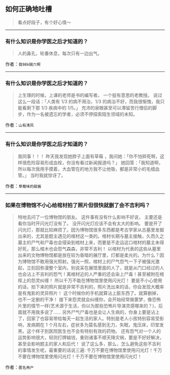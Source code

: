 ## 如何正确地吐槽

> 看点好段子，有个好心情～


 
---

### 有什么知识是你学医之后才知道的？

> 人的鼻孔，轮番休息，每次只有一边出气。


作者：`我98k贼六啊`

---

### 有什么知识是你学医之后才知道的？

> 上生理的时候，上课的老师是书的编写者。
> 一个挺有意思的老教授。
> 说过这么一段话：「人类有 1/3 的病不用治，1/3 的病治不好，而我很惭愧，我只能看剩下那 1/3 疾病中的 1/5。」
> 充沛的泉眼甚至可以滞留苦行僧侣的脚步，作为一名被遗忘的学者，必须不停探索陌生领域的未知。


作者：`山有清风`

---

### 有什么知识是你学医之后才知道的？

> 我同事！！！
> 昨天我发现她脖子上面有草莓 ，我问她：「你不怕猝死啊，这样很危险容易形成血栓，你没有看过新闻报道吗？」
> 她回答：「我知道啊，所以每次我用手摸着，大血管在的地方我不让他吸，都是非常小的毛细血管。」
> 当时我就惊讶了。


作者：`草莓味的甜酱`

---

### 如果在博物馆不小心给棺材拍了照片但很快就删了会不吉利吗？

> 特地去问了一位博物馆的朋友。
> 这件事有没有什么影响不好说，
> 主要还是看你当时开闪光灯没有了。
> 没开闪光灯应该不会有太大的影响。
> 要是开了闪光灯，那就比较麻烦了。因为博物馆很多东西都是考古学家从古墓里发掘出来的，尤其是题主遇见的棺材这一类的。棺材长期与墓主接触，久而久之墓主的尸气和尸毒也会侵染到棺材上来，而要是不走运这口棺材的墓主未得好死，那么棺木也会怨气森森，非常不吉利！
> 以棺材为代表的这些从墓里出来的文物博物馆都是放在较为昏暗的展厅里，灯都是柔光的。为什么？因为博物馆不敢用强光照射。强光一照，棺材上的尸气怨气一下子被强光激起，立刻回弥漫整个室内，别说呆在展馆里面的人了，就是从门口经过的人也会沾上不吉利的怨气！离棺材近的人严重的还会染上尸毒！甚至被附在棺椁上的怨灵纠缠！
> 所以千万不能在博物馆里使用闪光灯！
> 要是不小心使用的话，拍下来的照片就是非常不吉利的，照片洗出来的话，你会发现大概率是有鬼影的灵异照片！
> 这个时候你的手机就算沾上脏东西了。就算删掉，也不一定删的干净！
> 接下来怨灵就会纠缠你，会开始经常做噩梦，像恐怖片里的情节一样(艺术源于生活，你以为那些恐怖片导演灵感哪来的？)，后面就不用我多说了……
> 另外尸气尸毒也是会让人生病的，你身上要是沾上了，回家了也容易带给每天一起生活的家人。特别是老人小孩特别容易受影响，发病期在 1 个月左右，症状多为莫名感到无力，失眠，鬼压床，印堂发黑。这个样子到医院医生也不会有特别有效的药物。
> 还有怨气对一个人的运势影响很大，轻则打牌输钱，重则诸事不顺天降灾祸，要是不好好解决，甚至会影响题主的家人和后代！
> 说了这么多，那么，怎么避免这些不吉利的事情发生呢，最重要的话说三遍:
> 千万不要在博物馆里使用闪光灯！千万不要在博物馆里使用闪光灯！千万不要在博物馆里使用闪光灯！


作者：`匿名用户`